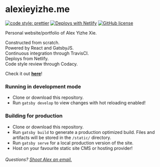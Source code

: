 # alexieyizhe.me
[![code style: prettier](https://img.shields.io/badge/code_style-prettier-ff69b4.svg?style=flat-square)](https://github.com/prettier/prettier)
[![Deploys with Netlify](https://img.shields.io/badge/Netlify-deployed-brightgreen.svg)](https://www.netlify.com/)
[![GitHub license](https://img.shields.io/github/license/alexieyizhe/alexieyizhe.github.io.svg)](https://github.com/alexieyizhe/alexieyizhe.github.io/blob/master/LICENSE)

Personal website/portfolio of Alex Yizhe Xie.

Constructed from scratch.  
Powered by React and GatsbyJS.  
Continuous integration through TravisCI.  
Deploys from Netlify.  
Code style review through Codacy.

Check it out **[here](http://www.alexieyizhe.me)**!

### Running in development mode
- Clone or download this repository.
- Run `gatsby develop` to view changes with hot reloading enabled!

### Building for production
 - Clone or download this repository.
 - Run `gatsby build` to generate a production optimized build. Files and artifacts will be stored in the `/static/` directory.
 - Run `gatsby serve` for a local production version of the site.
 - Host on your favourite static site CMS or hosting provider!

###### Questions? [Shoot Alex an email.](mailto:alexieyizhe@gmail.com)
